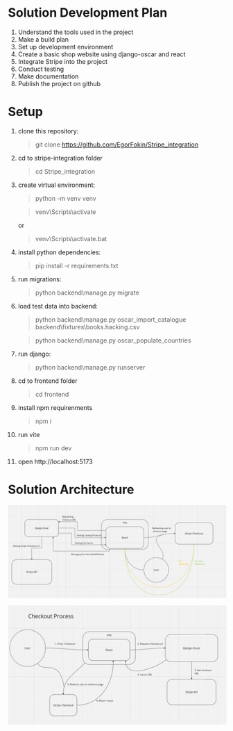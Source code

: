 # Solution Development Plan

1. Understand the tools used in the project
2. Make a build plan
3. Set up development environment
4. Create a basic shop website using django-oscar and react
5. Integrate Stripe into the project
6. Conduct testing
7. Make documentation
8. Publish the project on github

# Setup

1. clone this repository:

    >git clone https://github.com/EgorFokin/Stripe_integration

2. cd to stripe-integration folder
    >cd Stripe_integration
    
3. create virtual environment:
   
   >python -m venv venv

   >venv\Scripts\activate

   or
   
   >venv\Scripts\activate.bat

4. install python dependencies:

    >pip install -r requirements.txt

5. run migrations:
    >python backend\manage.py migrate

7. load test data into backend:

    >python backend\manage.py oscar_import_catalogue backend\fixtures\books.hacking.csv

    >python backend\manage.py oscar_populate_countries

8. run django:
   
    >python backend\manage.py runserver  

9. cd to frontend folder
    >cd frontend
10. install npm requirenments
    >npm i
11. run vite
    >npm run dev

12. open http://localhost:5173

# Solution Architecture

![Alt text](ProjectArchitectureImg.png)

![Alt text](CheckoutProcessImg.png)
